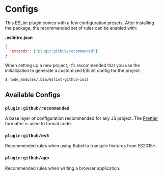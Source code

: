 # Configs

This ESLint plugin comes with a few configuration presets. After installing the package, the recommended set of rules can be enabled with:

**.eslintrc.json**

```json
{
  "extends": ["plugin:github/recommended"]
}
```

When setting up a new project, it's recommended that you use the initialization to generate a customized ESLint config for the project.

```sh
$ node_modules/.bin/eslint-github-init
```

## Available Configs

### `plugin:github/recommended`

A base layer of configuration recommended for any JS project. The [Prettier](https://prettier.io/) formatter is used to format code.

### `plugin:github/es6`

Recommended rules when using Babel to transpile features from ES2015+.

### `plugin:github/app`

Recommended rules when writing a browser application.
